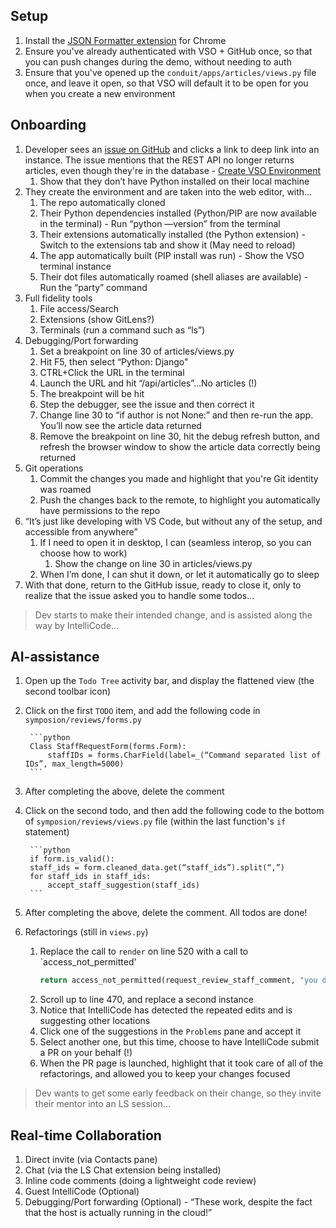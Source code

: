 ## Setup

1. Install the [JSON Formatter extension](https://chrome.google.com/webstore/detail/json-formatter/bcjindcccaagfpapjjmafapmmgkkhgoa?hl=en) for Chrome
1. Ensure you've already authenticated with VSO + GitHub once, so that you can push changes during the demo, without needing to auth
1. Ensure that you've opened up the `conduit/apps/articles/views.py` file once, and leave it open, so that VSO will default it to be open for you when you create a new environment

## Onboarding 

1. Developer sees an [issue on GitHub](https://github.com/lostintangent/Conduit/issues/1) and clicks a link to deep link into an instance. The issue mentions that the REST API no longer returns articles, even though they're in the database - [Create VSO Environment](https://online-ppe.core.vsengsaas.visualstudio.com/environments/new?name=Conduit&repo=https://github.com/lostintangent/Conduit)
    1. Show that they don’t have Python installed on their local machine
1. They create the environment and are taken into the web editor, with…
    1. The repo automatically cloned
    2. Their Python dependencies installed (Python/PIP are now available in the terminal) - Run “python —version” from the terminal
    3. Their extensions automatically installed (the Python extension) - Switch to the extensions tab and show it (May need to reload)
    4. The app automatically built (PIP install was run) - Show the VSO terminal instance
    5. Their dot files automatically roamed (shell aliases are available) - Run the “party” command
2. Full fidelity tools
    1. File access/Search
    2. Extensions (show GitLens?)
    3. Terminals (run a command such as “ls”)
3. Debugging/Port forwarding
    1. Set a breakpoint on line 30 of articles/views.py
    2. Hit F5, then select “Python: Django"
    3. CTRL+Click the URL in the terminal
    5. Launch the URL and hit “/api/articles”…No articles (!)
    6. The breakpoint will be hit
    7. Step the debugger, see the issue and then correct it
    8. Change line 30 to “if author is not None:” and then re-run the app. You’ll now see the article data returned
    9. Remove the breakpoint on line 30, hit the debug refresh button, and refresh the browser window to show the article data correctly being returned
4. Git operations
    1. Commit the changes you made and highlight that you're Git identity was roamed
    1. Push the changes back to the remote, to highlight you automatically have permissions to the repo
4. “It’s just like developing with VS Code, but without any of the setup, and accessible from anywhere”
    1. If I need to open it in desktop, I can (seamless interop, so you can choose how to work)
        1. Show the change on line 30 in articles/views.py
    2. When I’m done, I can shut it down, or let it automatically go to sleep
1. With that done, return to the GitHub issue, ready to close it, only to realize that the issue asked you to handle some todos...

> Dev starts to make their intended change, and is assisted along the way by IntelliCode…

## AI-assistance 

1. Open up the `Todo Tree` activity bar, and display the flattened view (the second toolbar icon)
1. Click on the first `TODO` item, and add the following code in `symposion/reviews/forms.py`
    
        ```python
        Class StaffRequestForm(forms.Form):
	    	staffIDs = forms.CharField(label=_(“Command separated list of IDs”, max_length=5000)
        ```
1. After completing the above, delete the comment
1. Click on the second todo, and then add the following code to the bottom of `symposion/reviews/views.py` file (within the last function's `if` statement)
    
        ```python
        if form.is_valid():
		staff_ids = form.cleaned_data.get(“staff_ids”).split(“,”)
		for staff_ids in staff_ids:
			accept_staff_suggestion(staff_ids)
        ```
1. After completing the above, delete the comment. All todos are done!
1. Refactorings (still in `views.py`)
    1. Replace the call to `render` on line 520 with a call to `access_not_permitted'
        ```python
        return access_not_permitted(request_review_staff_comment, "you do not have permission to accept staff reviews")
        ```
    1. Scroll up to line 470, and replace a second instance
    1. Notice that IntelliCode has detected the repeated edits and is suggesting other locations
    1. Click one of the suggestions in the `Problems` pane and accept it
    1. Select another one, but this time, choose to have IntelliCode submit a PR on your behalf (!)
    1. When the PR page is launched, highlight that it took care of all of the refactorings, and allowed you to keep your changes focused

> Dev wants to get some early feedback on their change, so they invite their mentor into an LS session…

## Real-time Collaboration 

1. Direct invite (via Contacts pane)
2. Chat (via the LS Chat extension being installed)
3. Inline code comments (doing a lightweight code review)
4. Guest IntelliCode (Optional)
5. Debugging/Port forwarding (Optional) - “These work, despite the fact that the host is actually running in the cloud!”
